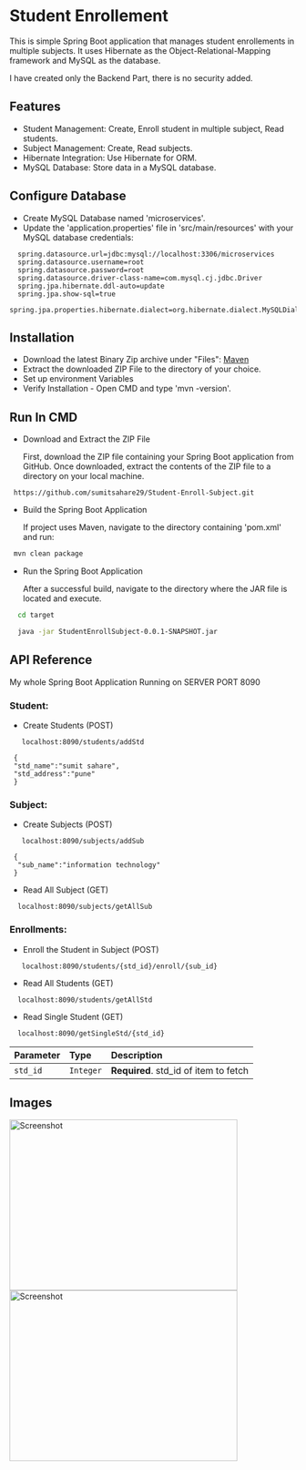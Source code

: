 
# Student Enrollement

This is simple Spring Boot application that manages student enrollements in multiple subjects. It uses Hibernate as the Object-Relational-Mapping framework and MySQL as the database.  

I have created only the Backend Part, there is no security added.



## Features

- Student Management: Create, Enroll student in multiple subject, Read students.
- Subject Management: Create, Read subjects.
- Hibernate Integration: Use Hibernate for ORM.
- MySQL Database: Store data in a MySQL database.


## Configure Database

 - Create MySQL Database named 'microservices'.
 - Update the 'application.properties' file in 'src/main/resources' with your MySQL database credentials:
 ```
   spring.datasource.url=jdbc:mysql://localhost:3306/microservices
   spring.datasource.username=root
   spring.datasource.password=root
   spring.datasource.driver-class-name=com.mysql.cj.jdbc.Driver
   spring.jpa.hibernate.ddl-auto=update
   spring.jpa.show-sql=true
   spring.jpa.properties.hibernate.dialect=org.hibernate.dialect.MySQLDialect

   ```
## Installation

- Download the latest Binary Zip archive under "Files": [Maven](https://maven.apache.org/download.cgi)
- Extract the downloaded ZIP File to the directory of your choice.
- Set up environment Variables
- Verify Installation - Open CMD and type 'mvn -version'.


    
## Run In CMD
- Download and Extract the ZIP File

  First, download the ZIP file containing your Spring Boot application from GitHub. Once  downloaded, extract the contents of the ZIP file to a directory on your local machine.

```
 https://github.com/sumitsahare29/Student-Enroll-Subject.git
```

- Build the Spring Boot Application
  
  If project uses Maven, navigate to the directory containing 'pom.xml' and run:

```bash
 mvn clean package
```

- Run the Spring Boot Application
  
  After a successful build, navigate to the directory where the JAR file is located and execute.

```bash
  cd target
```
```bash
  java -jar StudentEnrollSubject-0.0.1-SNAPSHOT.jar
```


## API Reference

My whole Spring Boot Application Running on SERVER PORT 8090

### Student:

- Create Students (POST)
  
```http
   localhost:8090/students/addStd
```
     {
     "std_name":"sumit sahare",
     "std_address":"pune"
     }


### Subject:

- Create Subjects (POST)
  
```http
   localhost:8090/subjects/addSub
```
   
     {
      "sub_name":"information technology"
     }


-  Read All Subject (GET)

```http
  localhost:8090/subjects/getAllSub
```

 ### Enrollments:

- Enroll the Student in Subject (POST)
  
```http
   localhost:8090/students/{std_id}/enroll/{sub_id}
``` 


- Read All Students (GET)

```http
  localhost:8090/students/getAllStd
```

- Read Single Student (GET)

```http
  localhost:8090/getSingleStd/{std_id}
```

| Parameter | Type     | Description                       |
| :-------- | :------- | :-------------------------------- |
| `std_id`      | `Integer` | **Required**. std_id of item to fetch |

  ## Images
  <img src="https://github.com/user-attachments/assets/61051274-ff33-4e77-8ff5-d3366b03c174" alt="Screenshot" width="400" height="300">
  <img src="https://github.com/user-attachments/assets/b47ac4cb-f651-4e91-bcd0-bcf289cbebb5" alt="Screenshot" width="400" height="300">

